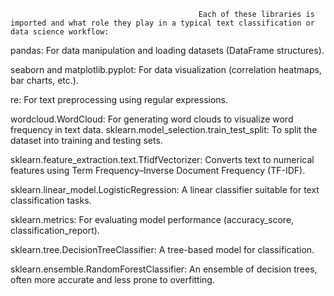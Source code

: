                                               Each of these libraries is imported and what role they play in a typical text classification or data science workflow:

pandas: For data manipulation and loading datasets (DataFrame structures).

seaborn and matplotlib.pyplot: For data visualization (correlation heatmaps, bar charts, etc.).

re: For text preprocessing using regular expressions.

wordcloud.WordCloud: For generating word clouds to visualize word frequency in text data.
sklearn.model_selection.train_test_split: To split the dataset into training and testing sets.

sklearn.feature_extraction.text.TfidfVectorizer: Converts text to numerical features using Term Frequency–Inverse Document Frequency (TF-IDF).

sklearn.linear_model.LogisticRegression: A linear classifier suitable for text classification tasks.

sklearn.metrics: For evaluating model performance (accuracy_score, classification_report).

sklearn.tree.DecisionTreeClassifier: A tree-based model for classification.

sklearn.ensemble.RandomForestClassifier: An ensemble of decision trees, often more accurate and less prone to overfitting.
